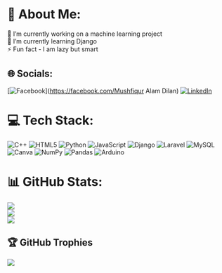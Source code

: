 # 💫 About Me:
🔭 I’m currently working on a machine learning project<br>🌱 I’m currently learning Django<br>⚡ Fun fact - I am lazy but smart


## 🌐 Socials:
[![Facebook](https://img.shields.io/badge/Facebook-%231877F2.svg?logo=Facebook&logoColor=white)](https://facebook.com/Mushfiqur Alam Dilan) [![LinkedIn](https://img.shields.io/badge/LinkedIn-%230077B5.svg?logo=linkedin&logoColor=white)](https://linkedin.com/in/mushfiquralambhuiyan) 

# 💻 Tech Stack:
![C++](https://img.shields.io/badge/c++-%2300599C.svg?style=flat&logo=c%2B%2B&logoColor=white) ![HTML5](https://img.shields.io/badge/html5-%23E34F26.svg?style=flat&logo=html5&logoColor=white) ![Python](https://img.shields.io/badge/python-3670A0?style=flat&logo=python&logoColor=ffdd54) ![JavaScript](https://img.shields.io/badge/javascript-%23323330.svg?style=flat&logo=javascript&logoColor=%23F7DF1E) ![Django](https://img.shields.io/badge/django-%23092E20.svg?style=flat&logo=django&logoColor=white) ![Laravel](https://img.shields.io/badge/laravel-%23FF2D20.svg?style=flat&logo=laravel&logoColor=white) ![MySQL](https://img.shields.io/badge/mysql-%2300f.svg?style=flat&logo=mysql&logoColor=white) ![Canva](https://img.shields.io/badge/Canva-%2300C4CC.svg?style=flat&logo=Canva&logoColor=white) ![NumPy](https://img.shields.io/badge/numpy-%23013243.svg?style=flat&logo=numpy&logoColor=white) ![Pandas](https://img.shields.io/badge/pandas-%23150458.svg?style=flat&logo=pandas&logoColor=white) ![Arduino](https://img.shields.io/badge/-Arduino-00979D?style=flat&logo=Arduino&logoColor=white)
# 📊 GitHub Stats:
![](https://github-readme-stats.vercel.app/api?username=mushfiquralam&theme=react&hide_border=false&include_all_commits=true&count_private=true)<br/>
![](https://github-readme-streak-stats.herokuapp.com/?user=mushfiquralam&theme=react&hide_border=false)<br/>
![](https://github-readme-stats.vercel.app/api/top-langs/?username=mushfiquralam&theme=react&hide_border=false&include_all_commits=true&count_private=true&layout=compact)

## 🏆 GitHub Trophies
![](https://github-profile-trophy.vercel.app/?username=mushfiquralam&theme=radical&no-frame=false&no-bg=false&margin-w=4)

<!-- Proudly created with GPRM ( https://gprm.itsvg.in ) -->
